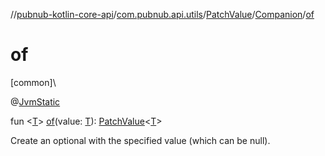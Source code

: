 //[pubnub-kotlin-core-api](../../../../index.md)/[com.pubnub.api.utils](../../index.md)/[PatchValue](../index.md)/[Companion](index.md)/[of](of.md)

# of

[common]\

@[JvmStatic](https://kotlinlang.org/api/core/kotlin-stdlib/kotlin.jvm/-jvm-static/index.html)

fun &lt;[T](of.md)&gt; [of](of.md)(value: [T](of.md)): [PatchValue](../index.md)&lt;[T](of.md)&gt;

Create an optional with the specified value (which can be null).
